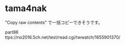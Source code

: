 # tama4nak

"Copy raw contents" で一括コピーできそうです。

part86  
ttps://rio2016.5ch.net/test/read.cgi/twwatch/1655901370/
